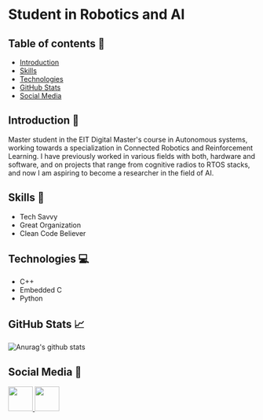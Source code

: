 # Student in Robotics and AI

## Table of contents :notebook:
- [Introduction](#introduction-page_with_curl)
- [Skills](#skills-file_folder)
- [Technologies](#technologies-computer)
- [GitHub Stats](#github-stats-chart_with_upwards_trend)
- [Social Media](#social-media-speech_balloon)

## Introduction :page_with_curl: 
Master student in the EIT Digital Master's course in Autonomous systems, working towards a specialization in Connected Robotics and Reinforcement Learning. I have previously worked in various fields with both, hardware and software, and on projects that range from cognitive radios to RTOS stacks, and now I am aspiring to become a researcher in the field of AI.

## Skills :file_folder:
- Tech Savvy
- Great Organization
- Clean Code Believer

## Technologies :computer:
- C++
- Embedded C
- Python

## GitHub Stats :chart_with_upwards_trend:
![Anurag's github stats](https://github-readme-stats.vercel.app/api?username=amsks&show_icons=true)


## Social Media :speech_balloon:
<a href="https://www.linkedin.com/in/aditya-mohan-52734b132/" target="_blank">
  <img src="https://upload.wikimedia.org/wikipedia/commons/thumb/e/e9/Linkedin_icon.svg/512px-Linkedin_icon.svg.png" height=50 />
</a>

<a href="https://medium.com/@adityak735" target="_blank">
  <img src="https://cdn4.iconfinder.com/data/icons/social-media-2210/24/Medium-512.png" height=50 />
</a>

## 
